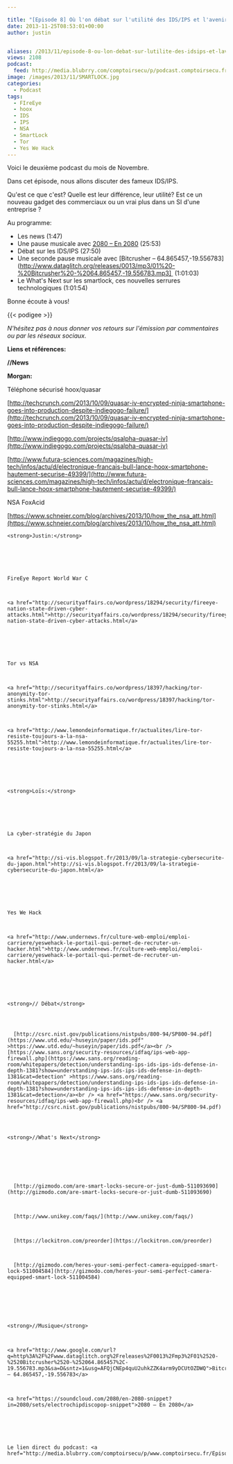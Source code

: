 ```yaml
---

title: "[Episode 8] Où l'on débat sur l'utilité des IDS/IPS et l'avenir des smartlocks"
date: 2013-11-25T08:53:01+00:00
author: justin


aliases: /2013/11/episode-8-ou-lon-debat-sur-lutilite-des-idsips-et-lavenir-des-smartlocks/
views: 2108
podcast:
  feed: http://media.blubrry.com/comptoirsecu/p/podcast.comptoirsecu.fr/CSEC.EP08.2013-11-22.IDS.mp3
image: /images/2013/11/SMARTLOCK.jpg
categories:
  - Podcast
tags:
  - FIreEye
  - hoox
  - IDS
  - IPS
  - NSA
  - SmartLock
  - Tor
  - Yes We Hack
---
```

Voici le deuxième podcast du mois de Novembre.

Dans cet épisode, nous allons discuter des fameux IDS/IPS.

Qu'est ce que c'est? Quelle est leur différence, leur utilité? Est ce un nouveau gadget des commerciaux ou un vrai plus dans un SI d'une entreprise ?

Au programme:

  * Les news (1:47)
  * Une pause musicale avec [2080 – En 2080](https://soundcloud.com/2080/en-2080-snippet?in=2080/sets/electrochipdiscopop-snippet) (25:53)
  * Débat sur les IDS/IPS (27:50)
  * Une seconde pause musicale avec [Bitcrusher – 64.865457,-19.556783](http://www.dataglitch.org/releases/0013/mp3/01%20-%20Bitcrusher%20-%2064.865457,-19.556783.mp3]  (1:01:03)
  * Le What's Next sur les smartlock, ces nouvelles serrures technologiques (1:01:54)

Bonne écoute à vous!



{{< podigee >}}






_N'hésitez pas à nous donner vos retours sur l'émission par commentaires ou par les réseaux sociaux._

**Liens et références:**

**//News**

**Morgan:**


  Téléphone sécurisé hoox/quasar



  [http://techcrunch.com/2013/10/09/quasar-iv-encrypted-ninja-smartphone-goes-into-production-despite-indiegogo-failure/](http://techcrunch.com/2013/10/09/quasar-iv-encrypted-ninja-smartphone-goes-into-production-despite-indiegogo-failure/)



  [http://www.indiegogo.com/projects/qsalpha-quasar-iv](http://www.indiegogo.com/projects/qsalpha-quasar-iv)



  [http://www.futura-sciences.com/magazines/high-tech/infos/actu/d/electronique-francais-bull-lance-hoox-smartphone-hautement-securise-49399/](http://www.futura-sciences.com/magazines/high-tech/infos/actu/d/electronique-francais-bull-lance-hoox-smartphone-hautement-securise-49399/)






  NSA FoxAcid



  [https://www.schneier.com/blog/archives/2013/10/how_the_nsa_att.html](https://www.schneier.com/blog/archives/2013/10/how_the_nsa_att.html)







    <strong>Justin:</strong>






    FireEye Report World War C



    <a href="http://securityaffairs.co/wordpress/18294/security/fireeye-nation-state-driven-cyber-attacks.html">http://securityaffairs.co/wordpress/18294/security/fireeye-nation-state-driven-cyber-attacks.html</a>






    Tor vs NSA



    <a href="http://securityaffairs.co/wordpress/18397/hacking/tor-anonymity-tor-stinks.html">http://securityaffairs.co/wordpress/18397/hacking/tor-anonymity-tor-stinks.html</a>



    <a href="http://www.lemondeinformatique.fr/actualites/lire-tor-resiste-toujours-a-la-nsa-55255.html">http://www.lemondeinformatique.fr/actualites/lire-tor-resiste-toujours-a-la-nsa-55255.html</a>






    <strong>Loïs:</strong>






    La cyber-stratégie du Japon



    <a href="http://si-vis.blogspot.fr/2013/09/la-strategie-cybersecurite-du-japon.html">http://si-vis.blogspot.fr/2013/09/la-strategie-cybersecurite-du-japon.html</a>






    Yes We Hack



    <a href="http://www.undernews.fr/culture-web-emploi/emploi-carriere/yeswehack-le-portail-qui-permet-de-recruter-un-hacker.html">http://www.undernews.fr/culture-web-emploi/emploi-carriere/yeswehack-le-portail-qui-permet-de-recruter-un-hacker.html</a>






    <strong>// Débat</strong>




      [http://csrc.nist.gov/publications/nistpubs/800-94/SP800-94.pdf](https://www.utd.edu/~huseyin/paper/ids.pdf" >https://www.utd.edu/~huseyin/paper/ids.pdf</a><br /> [https://www.sans.org/security-resources/idfaq/ips-web-app-firewall.php](https://www.sans.org/reading-room/whitepapers/detection/understanding-ips-ids-ips-ids-defense-in-depth-1381?show=understanding-ips-ids-ips-ids-defense-in-depth-1381&cat=detection" >https://www.sans.org/reading-room/whitepapers/detection/understanding-ips-ids-ips-ids-defense-in-depth-1381?show=understanding-ips-ids-ips-ids-defense-in-depth-1381&cat=detection</a><br /> <a href="https://www.sans.org/security-resources/idfaq/ips-web-app-firewall.php)<br /> <a href="http://csrc.nist.gov/publications/nistpubs/800-94/SP800-94.pdf)




    <strong>//What's Next</strong>







      [http://gizmodo.com/are-smart-locks-secure-or-just-dumb-511093690](http://gizmodo.com/are-smart-locks-secure-or-just-dumb-511093690)



      [http://www.unikey.com/faqs/](http://www.unikey.com/faqs/)



      [https://lockitron.com/preorder](https://lockitron.com/preorder)



      [http://gizmodo.com/heres-your-semi-perfect-camera-equipped-smart-lock-511004584](http://gizmodo.com/heres-your-semi-perfect-camera-equipped-smart-lock-511004584)







    <strong>//Musique</strong>



    <a href="http://www.google.com/url?q=http%3A%2F%2Fwww.dataglitch.org%2Freleases%2F0013%2Fmp3%2F01%2520-%2520Bitcrusher%2520-%252064.865457%2C-19.556783.mp3&sa=D&sntz=1&usg=AFQjCNEp4quU2uhkZZK4arm9yDCUtOZDWQ">Bitcrusher – 64.865457,-19.556783</a>



    <a href="https://soundcloud.com/2080/en-2080-snippet?in=2080/sets/electrochipdiscopop-snippet">2080 – En 2080</a>






    Le lien direct du podcast: <a href="http://media.blubrry.com/comptoirsecu/p/www.comptoirsecu.fr/Episode/ComptoirSecu_Episode_08_IDS.mp3">ici</a>
